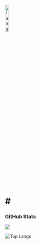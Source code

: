 <p align="left"><img width=15%" src="https://github.com/alansmathew/alansmathew/raw/master/lang.gif" alt="lang image here" /></p>

# # <h3 align="left">GitHub Stats</h3>

<a href="">
  <img align="centre" src="https://github-readme-stats.vercel.app/api?username=samh06&count_private=true&include_all_commits=true&show_icons=true&theme=dracula" />
<a />

![Top Langs](https://github-readme-stats.vercel.app/api/top-langs/?username=samh06&layout=compact&theme=dracula)
